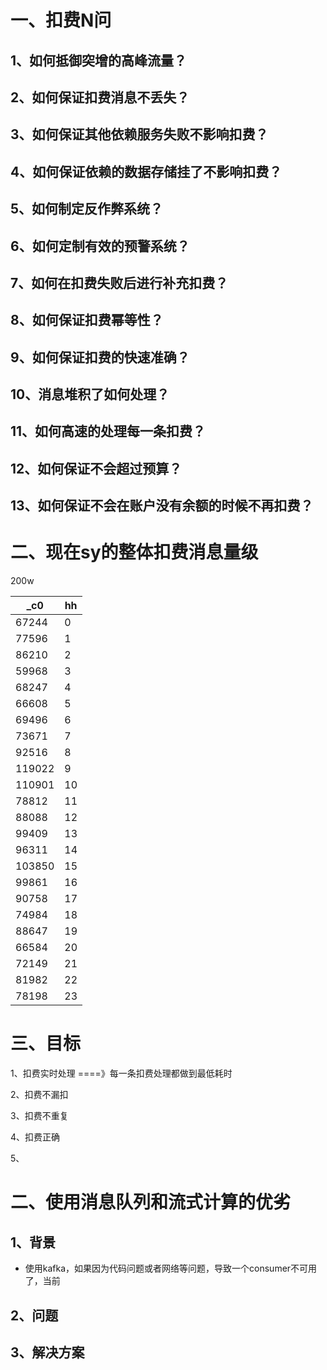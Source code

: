# 一、扣费N问

## 1、如何抵御突增的高峰流量？

## 2、如何保证扣费消息不丢失？

## 3、如何保证其他依赖服务失败不影响扣费？

## 4、如何保证依赖的数据存储挂了不影响扣费？

## 5、如何制定反作弊系统？

## 6、如何定制有效的预警系统？

## 7、如何在扣费失败后进行补充扣费？

## 8、如何保证扣费幂等性？

## 9、如何保证扣费的快速准确？

## 10、消息堆积了如何处理？

## 11、如何高速的处理每一条扣费？

## 12、如何保证不会超过预算？

## 13、如何保证不会在账户没有余额的时候不再扣费？







# 二、现在sy的整体扣费消息量级

200w

| _c0    | hh   |
| ------ | ---- |
| 67244  | 0    |
| 77596  | 1    |
| 86210  | 2    |
| 59968  | 3    |
| 68247  | 4    |
| 66608  | 5    |
| 69496  | 6    |
| 73671  | 7    |
| 92516  | 8    |
| 119022 | 9    |
| 110901 | 10   |
| 78812  | 11   |
| 88088  | 12   |
| 99409  | 13   |
| 96311  | 14   |
| 103850 | 15   |
| 99861  | 16   |
| 90758  | 17   |
| 74984  | 18   |
| 88647  | 19   |
| 66584  | 20   |
| 72149  | 21   |
| 81982  | 22   |
| 78198  | 23   |

# 三、目标

1、扣费实时处理 ====》每一条扣费处理都做到最低耗时

2、扣费不漏扣

3、扣费不重复

4、扣费正确

5、







# 二、使用消息队列和流式计算的优劣

## 1、背景

* 使用kafka，如果因为代码问题或者网络等问题，导致一个consumer不可用了，当前



## 2、问题



## 3、解决方案


